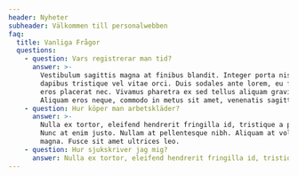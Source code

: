 ```yaml
---
header: Nyheter
subheader: Välkommen till personalwebben
faq:
  title: Vanliga Frågor
  questions:
    - question: Vars registrerar man tid?
      answer: >-
        Vestibulum sagittis magna at finibus blandit. Integer porta nisi a nulla
        dapibus tristique vel vitae orci. Duis sodales ante lorem, eu fermentum
        eros placerat nec. Vivamus pharetra ex sed tellus aliquam gravida.
        Aliquam eros neque, commodo in metus sit amet, venenatis sagittis dui.
    - question: Hur köper man arbetskläder?
      answer: >-
        Nulla ex tortor, eleifend hendrerit fringilla id, tristique a purus.
        Nunc at enim justo. Nullam at pellentesque nibh. Aliquam at volutpat
        magna. Fusce sit amet ultrices leo.
    - question: Hur sjukskriver jag mig?
      answer: Nulla ex tortor, eleifend hendrerit fringilla id, tristique a purus.
---
```


